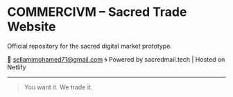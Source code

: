 
# COMMERCIVM – Sacred Trade Website

Official repository for the sacred digital market prototype.

📧 sellamimohamed71@gmail.com
🌀 Powered by sacredmail.tech | Hosted on Netlify

---

> You want it. We trade it.
